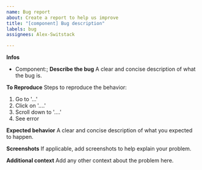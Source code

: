 ```yaml
---
name: Bug report
about: Create a report to help us improve
title: "[component] Bug description"
labels: bug
assignees: Alex-Switstack

---
```


**Infos**
* Component:;
**Describe the bug**
A clear and concise description of what the bug is.

**To Reproduce**
Steps to reproduce the behavior:
1. Go to '...'
2. Click on '....'
3. Scroll down to '....'
4. See error

**Expected behavior**
A clear and concise description of what you expected to happen.

**Screenshots**
If applicable, add screenshots to help explain your problem.

**Additional context**
Add any other context about the problem here.
